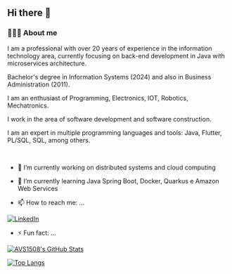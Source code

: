 ## Hi there 👋

<h3> 👨🏻‍💻 About me </h3>

I am a professional with over 20 years of experience in the information technology area, currently focusing on back-end development in Java with microservices architecture.

Bachelor's degree in Information Systems (2024) and also in Business Administration (2011).

I am an enthusiast of Programming, Electronics, IOT, Robotics, Mechatronics.

I work in the area of ​​software development and software construction.

I am an expert in multiple programming languages ​​and tools:
Java, Flutter, PL/SQL, SQL, among others.

<br/>

- 🔭 I’m currently working on distributed systems and cloud computing
- 🌱 I’m currently learning Java Spring Boot, Docker, Quarkus e Amazon Web Services
 
- 📫 How to reach me: ...

<a href="https://github.com/jonasfschuh/"><img alt="LinkedIn" src="https://img.shields.io/badge/LinkedIn-jonasfschuh-blue?style=flat-square&logo=linkedin"></a>

- ⚡ Fun fact: ...

[![AVS1508's GitHub Stats](https://github-readme-stats.vercel.app/api?username=jonasfschuh&show_icons=true&count_private=true)](https://github.com/jonasfschuh)

[![Top Langs](https://github-readme-stats.vercel.app/api/top-langs/?username=jonasfschuh&layout=compact&langs_count=10&count_private=true&include_all_commits=true&show_icons=true&theme=radical)](https://github.com/jonasfschuh/github-readme-stats)





